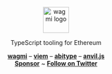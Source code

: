 <p align="center">
  <picture>
    <source media="(prefers-color-scheme: dark)" srcset="https://raw.githubusercontent.com/wagmi-dev/.github/main/content/logo-dark.svg">
    <img alt="wagmi logo" src="https://raw.githubusercontent.com/wagmi-dev/.github/main/content/logo-light.svg" width="auto" height="60">
  </picture>
</p>

<p align="center">
  TypeScript tooling for Ethereum
<p>

<div align="center">
  <a href="https://wagmi.sh"><b>wagmi</b></a> –
  <a href="https://viem.sh"><b>viem</b></a> –
  <a href="https://abitype.dev"><b>abitype</b></a> –
  <a href="https://github.com/wagmi-dev/anvil.js"><b>anvil.js</b></a>
</div>

<div align="center">
  <a href="https://github.com/sponsors/wagmi-dev"><b>Sponsor</b></a> ~
  <a href="https://twitter.com/wevm_dev"><b>Follow on Twitter</b></a>
</div>
